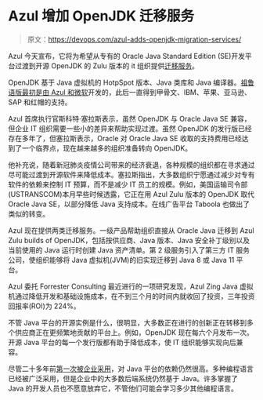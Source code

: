 # Azul 增加 OpenJDK 迁移服务

> 原文：<https://devops.com/azul-adds-openjdk-migration-services/>

Azul 今天宣布，它将为希望从专有的 Oracle Java Standard Edition (SE)开发平台过渡到开源 OpenJDK 的 Zulu 版本的 it 组织提供[迁移服务](https://www.azul.com/press_release/azul-launches-migration-services/)。

OpenJDK 基于 Java 虚拟机的 HotpSpot 版本、Java 类库和 Java 编译器。[祖鲁语版最初是由 Azul 和微软](https://digitalanarchist.com/video-tag/azul-systems)开发的，此后一直得到甲骨文、IBM、苹果、亚马逊、SAP 和红帽的支持。

Azul 首席执行官斯科特·塞拉斯表示，虽然 OpenJDK 与 Oracle Java SE 兼容，但企业 IT 组织需要一些小的差异来帮助实现过渡。虽然 OpenJDK 的发行版已经存在多年了，但塞拉斯表示，Oracle 对 Oracle Java SE 收取的支持费用已经达到了一个临界点，现在越来越多的组织准备转向 OpenJDK。

他补充说，随着新冠肺炎疫情公司带来的经济衰退，各种规模的组织都在寻求通过尽可能过渡到开源软件来降低成本。塞拉斯指出，大多数组织宁愿通过减少对专有软件的依赖来控制 IT 预算，而不是减少 IT 员工的规模。例如，美国运输司令部(USTRANSCOM)本月早些时候透露，它正在用 Azul Zulu 版本的 OpenJDK 取代 Oracle Java SE，以部分降低 Java 支持成本。在线广告平台 Taboola 也做出了类似的转变。

Azul 现在提供两类迁移服务。一级产品帮助组织直接从 Oracle Java 迁移到 Azul Zulu builds of OpenJDK，包括按供应商、Java 版本、Java 安全补丁级别以及当前使用的 Java 运行时创建 Java 资产清单。第 2 级服务引入了第三方 IT 服务公司，使组织能够将 Java 虚拟机(JVM)的旧实现迁移到 Java 8 或 Java 11 平台。

Azul 委托 Forrester Consulting 最近进行的一项研究发现，Azul Zing Java 虚拟机通过降低开发和基础设施成本，在不到三个月的时间内就收回了投资，三年投资回报率(ROI)为 224%。

不管 Java 平台的开源实例是什么，很明显，大多数正在进行的创新正在转移到多个供应商正在更频繁地贡献的平台上。例如，OpenJDK 现在每六个月发布一次。开源 Java 平台的每一个发行版都有助于降低成本，使 IT 组织能够实现向后兼容。

尽管二十多年前[第一次被企业采用](https://devops.com/looking-back-on-20-years-of-enterprise-java/)，对 Java 平台的依赖仍然很高。多种编程语言已经被广泛采用，但是企业中的大多数后端系统仍然基于 Java。许多掌握了 Java 的开发人员也不愿意放弃它，不管他们可能会学习多少其他编程语言。